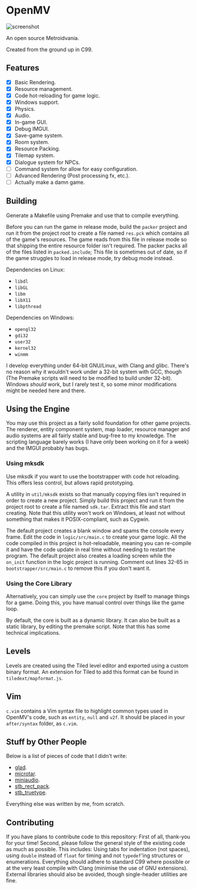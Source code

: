 # OpenMV

![screenshot](https://raw.githubusercontent.com/veridisquot/openmv/master/media/001.png)

An open source Metroidvania.

Created from the ground up in C99.

## Features
 - [x] Basic Rendering.
 - [x] Resource management.
 - [x] Code hot-reloading for game logic.
 - [x] Windows support.
 - [x] Physics.
 - [x] Audio.
 - [x] In-game GUI.
 - [x] Debug IMGUI.
 - [x] Save-game system.
 - [x] Room system.
 - [x] Resource Packing.
 - [x] Tilemap system.
 - [x] Dialogue system for NPCs.
 - [ ] Command system for allow for easy configuration.
 - [ ] Advanced Rendering (Post processing fx, etc.).
 - [ ] Actually make a damn game.

## Building
Generate a Makefile using Premake and use that to compile everything.

Before you can run the game in release mode, build the `packer` project and run
it from the project root to create a file named `res.pck` which contains all of
the game's resources. The game reads from this file in release mode so that
shipping the entire resource folder isn't required. The packer packs all of
the files listed in `packed.include`; This file is sometimes out of date,
so if the game struggles to load in release mode, try debug mode instead.

Dependencies on Linux:
 - `libdl`
 - `libGL`
 - `libm`
 - `libX11`
 - `libpthread`

Dependencies on Windows:
 - `opengl32`
 - `gdi32`
 - `user32`
 - `kernel32`
 - `winmm`

I develop everything under 64-bit GNU/Linux, with Clang and glibc. There's no
reason why it wouldn't work under a 32-bit system with GCC, though (The Premake
scripts will need to be modified to build under 32-bit). Windows *should* work,
but I rarely test it, so some minor modifications might be needed here and there.

## Using the Engine
You may use this project as a fairly solid foundation for other game projects. The
renderer, entity component system, map loader, resource manager and audio systems are
all fairly stable and bug-free to my knowledge. The scripting language barely works
(I have only been working on it for a week) and the IMGUI probably has bugs.

### Using mksdk
Use mksdk if you want to use the bootstrapper with code hot reloading. This offers
less control, but allows rapid prototyping.

A utility in `util/mksdk` exists so that manually copying files isn't required
in order to create a new project. Simply build this project and run it from
the project root to create a file named `sdk.tar`. Extract this file and
start creating. Note that this utility won't work on Windows, at least
not without something that makes it POSIX-compliant, such as Cygwin.

The default project creates a blank window and spams the console every
frame. Edit the code in `logic/src/main.c` to create your game logic. All the
code compiled in this project is hot-reloadable, meaning you can re-compile
it and have the code update in real time without needing to restart the program.
The default project also creates a loading screen while the `on_init` function
in the logic project is running. Comment out lines 32-65 in
`bootstrapper/src/main.c` to remove this if you don't want it.

### Using the Core Library
Alternatively, you can simply use the `core` project by itself to manage things
for a game. Doing this, you have manual control over things like the game loop.

By default, the core is built as a dynamic library. It can also be built as a
static library, by editing the premake script. Note that this has some technical
implications.

## Levels
Levels are created using the Tiled level editor and exported using a custom binary
format. An extension for Tiled to add this format can be found in
`tiledext/mapformat.js`.

## Vim
`c.vim` contains a Vim syntax file to highlight common types used in OpenMV's
code, such as `entity`, `null` and `v2f`. It should be placed in your
`after/syntax` folder, as `c.vim`.

## Stuff by Other People
Below is a list of pieces of code that I didn't write:
 - [glad](https://github.com/Dav1dde/glad).
 - [microtar](https://github.com/rxi/microtar).
 - [miniaudio](https://miniaud.io/index.html).
 - [stb_rect_pack](https://github.com/nothings/stb/blob/master/stb_rect_pack.h).
 - [stb_truetype](https://github.com/nothings/stb/blob/master/stb_truetype.h).

Everything else was written by me, from scratch.

## Contributing
If you have plans to contribute code to this repository: First of all, thank-you
for your time! Second, please follow the general style of the existing code as
much as possible. This includes: Using tabs for indentation (not spaces), using
`double` instead of `float` for timing and not `typedef`'ing structures or
enumerations. Everything should adhere to standard C99 where possible or at
the very least compile with Clang (minimise the use of GNU extensions). External
libraries should also be avoided, though single-header utilities are fine.
